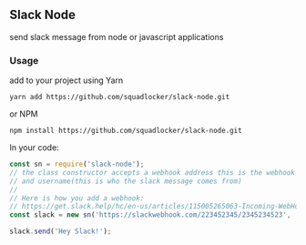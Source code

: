 ## Slack Node
send slack message from node or javascript applications

### Usage

add to your project using Yarn
```shell
yarn add https://github.com/squadlocker/slack-node.git
```

or NPM
```
npm install https://github.com/squadlocker/slack-node.git
```

In your code:
``` javascript
const sn = require('slack-node');
// the class constructor accepts a webhook address this is the webhook associated with slack channel
// and username(this is who the slack message comes from)
//
// Here is how you add a webhook:
// https://get.slack.help/hc/en-us/articles/115005265063-Incoming-WebHooks-for-Slack
const slack = new sn('https://slackwebhook.com/223452345/2345234523', 'my-program');

slack.send('Hey Slack!');
```


